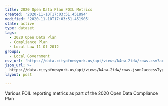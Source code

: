 ```yaml
---
title: 2020 Open Data Plan FOIL Metrics
created: '2020-11-10T17:03:51.451894'
modified: '2020-11-10T17:03:51.451905'
state: active
type: dataset
tags:
  - 2020 Open Data Plan
  - Compliance Plan
  - Local Law 11 Of 2012
groups:
  - Local Government
csv_url: 'https://data.cityofnewyork.us/api/views/k4nw-2tdw/rows.csv?accessType=DOWNLOAD'
json_url: >-
  https://data.cityofnewyork.us/api/views/k4nw-2tdw/rows.json?accessType=DOWNLOAD
layout: post

---
```

Various FOIL reporting metrics as part of the 2020 Open Data Compliance Plan
